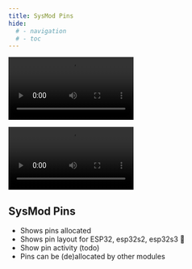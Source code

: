 ```yaml
---
title: SysMod Pins
hide:
  # - navigation
  # - toc
---
```


<video width="248" autoplay><source src="https://github.com/ewowi/StarDocs/assets/138451817/20676c3c-ae0d-4e23-bbef-7982104b2a8c" type="video/mp4"></video>

<video width="248" autoplay><source src="https://github.com/ewowi/StarDocs/assets/138451817/96400ef5-67d9-407b-bf39-df6d45491e93" type="video/mp4"></video>

## SysMod Pins

* Shows pins allocated
* Shows pin layout for ESP32, esp32s2, esp32s3 🚧
* Show pin activity (todo)
* Pins can be (de)allocated by other modules
